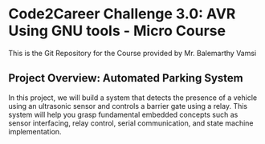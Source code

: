 # Code2Career Challenge 3.0: AVR Using GNU tools - Micro Course
This is the Git Repository for the Course provided by Mr. Balemarthy Vamsi

## Project Overview: Automated Parking System
In this project, we will build a system that detects the presence of a vehicle using an ultrasonic sensor and controls a barrier gate using a relay. This system will help you grasp fundamental embedded concepts such as sensor interfacing, relay control, serial communication, and state machine implementation.
